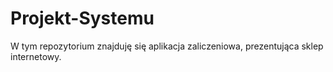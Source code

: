 # Projekt-Systemu
W tym repozytorium znajduję się aplikacja zaliczeniowa, prezentująca sklep internetowy.
